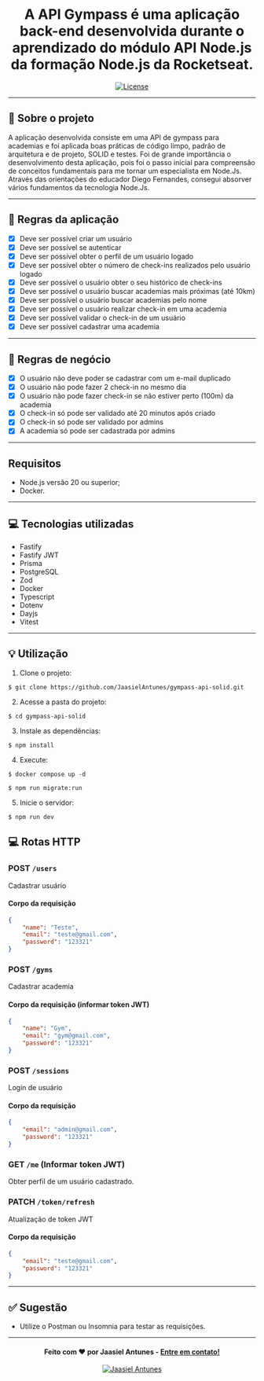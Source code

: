 <h1 align="center">
  A API Gympass é uma aplicação back-end desenvolvida durante o aprendizado do módulo API Node.js da formação Node.js da Rocketseat.
</h1>

<p align="center">
  <a href="LICENSE"><img  src="https://img.shields.io/github/license/Ileriayo/markdown-badges?style=for-the-badge" alt="License"></a>
</p>

---

## 📁 Sobre o projeto

A aplicação desenvolvida consiste em uma API de gympass para academias e foi aplicada boas práticas de código limpo, padrão de arquitetura e de projeto, SOLID e testes.
Foi de grande importância o desenvolvimento desta aplicação, pois foi o passo inicial para compreensão de conceitos fundamentais para me tornar um especialista em Node.Js.
Através das orientações do educador Diego Fernandes, consegui absorver vários fundamentos da tecnologia Node.Js.

---

## 📝 Regras da aplicação

- [X] Deve ser possível criar um usuário
- [X] Deve ser possível se autenticar
- [X] Deve ser possível obter o perfil de um usuário logado
- [X] Deve ser possível obter o número de check-ins realizados pelo usuário logado
- [X] Deve ser possível o usuário obter o seu histórico de check-ins
- [X] Deve ser possível o usuário buscar academias mais próximas (até 10km)
- [X] Deve ser possível o usuário buscar academias pelo nome
- [X] Deve ser possível o usuário realizar check-in em uma academia
- [X] Deve ser possível validar o check-in de um usuário
- [X] Deve ser possível cadastrar uma academia

---

## 📝 Regras de negócio

- [X] O usuário não deve poder se cadastrar com um e-mail duplicado
- [X] O usuário não pode fazer 2 check-in no mesmo dia
- [X] O usuário não pode fazer check-in se não estiver perto (100m) da academia
- [X] O check-in só pode ser validado até 20 minutos após criado
- [X] O check-in só pode ser validado por admins
- [X] A academia só pode ser cadastrada por admins

---

## Requisitos

- Node.js versão 20 ou superior;
- Docker.

---

## 💻 Tecnologias utilizadas

- Fastify
- Fastify JWT
- Prisma
- PostgreSQL
- Zod
- Docker
- Typescript
- Dotenv
- Dayjs
- Vitest

---

## 💡 Utilização
1. Clone o projeto:

```
$ git clone https://github.com/JaasielAntunes/gympass-api-solid.git
```

2. Acesse a pasta do projeto:

```
$ cd gympass-api-solid
```

3. Instale as dependências:

```
$ npm install
```

4. Execute:

```
$ docker compose up -d
```

```
$ npm run migrate:run
```

5. Inicie o servidor:

```
$ npm run dev
```

## 💻 Rotas HTTP

### POST `/users`

Cadastrar usuário

#### Corpo da requisição

```json
{
    "name": "Teste",
    "email": "teste@gmail.com",
    "password": "123321"
}
```

### POST `/gyms`

Cadastrar academia

#### Corpo da requisição (informar token JWT)

```json
{
    "name": "Gym",
    "email": "gym@gmail.com",
    "password": "123321"
}
```

### POST `/sessions`

Login de usuário

#### Corpo da requisição

```json
{
    "email": "admin@gmail.com",
    "password": "123321"
}
```

### GET `/me` (Informar token JWT)

 Obter perfil de um usuário cadastrado.

### PATCH `/token/refresh`

Atualização de token JWT

#### Corpo da requisição

```json
{
    "email": "teste@gmail.com",
    "password": "123321"
}
```

---

## ✅ Sugestão
- Utilize o Postman ou Insomnia para testar as requisições.
---

<h4 align="center">
  Feito com ❤️ por Jaasiel Antunes - <a href="mailto:contato.jaasiel@gmail.com.com">Entre em contato!</a>
</h4>

<p align="center">
  <a href="https://www.linkedin.com/in/jaasiel-antunes-1517b41bb/">
    <img alt="Jaasiel Antunes" src="https://img.shields.io/badge/LinkedIn-Jaasiel-0e76a8?style=flat&logoColor=white&logo=linkedin">
  </a>
</p>
